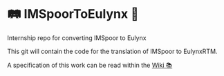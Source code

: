 # 🛤 IMSpoorToEulynx 🚂
Internship repo for converting IMSpoor to Eulynx

This git will contain the code for the translation of IMSpoor to EulynxRTM.

A specification of this work can be read within the [Wiki 📚](https://github.com/JVerbruggen/IMSpoorToEulynx/wiki)
